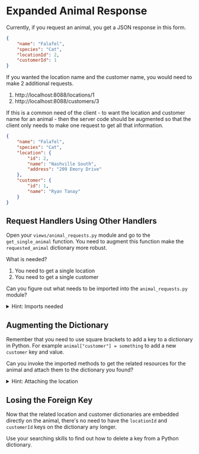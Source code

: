 # Expanded Animal Response

Currently, if you request an animal, you get a JSON response in this form.

```json
{
    "name": "Falafel",
    "species": "Cat",
    "locationId": 2,
    "customerId": 1
}
```

If you wanted the location name and the customer name, you would need to make 2 additional requests.

1. http://localhost:8088/locations/1
1. http://localhost:8088/customers/3

If this is a common need of the client - to want the location and customer name for an animal - then the server code should be augmented so that the client only needs to make one request to get all that information.

```json
{
    "name": "Falafel",
    "species": "Cat",
    "location": {
        "id": 2,
        "name": "Nashville South",
        "address": "209 Emory Drive"
    },
    "customer": {
        "id": 1,
        "name": "Ryan Tanay"
    }
}
```

## Request Handlers Using Other Handlers

Open your `views/animal_requests.py` module and go to the `get_single_animal` function. You need to augment this function make the `requested_animal` dictionary more robust.

What is needed?

1. You need to get a single location
1. You need to get a single customer

Can you figure out what needs to be imported into the `animal_requests.py` module?

<details>
    <summary>Hint: Imports needed</summary>

Having the dot at the beginning is important because the other modules are in the same directory, and that's how you tell Python where to look for the module.

```py
from .location_requests import get_single_location
from .customer_requests import get_single_customer
```
</details>

## Augmenting the Dictionary

Remember that you need to use square brackets to add a key to a dictionary in Python. For example `animal["customer"] = something` to add a new `customer` key and value.

Can you invoke the imported methods to get the related resources for the animal and attach them to the dictionary you found?

<details>
    <summary>Hint: Attaching the location</summary>

```py
matching_location = get_single_location(requested_animal["locationId"])
requested_animal["location"] = matching_location
```
</details>

## Losing the Foreign Key

Now that the related location and customer dictionaries are embedded directly on the animal, there's no need to have the `locationId` and `customerId` keys on the dictionary any longer.

Use your searching skills to find out how to delete a key from a Python dictionary.
